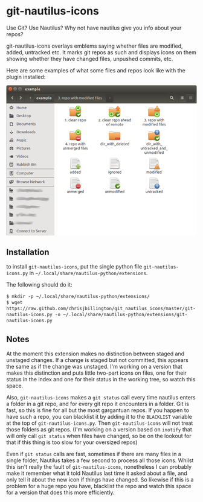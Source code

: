 # git-nautilus-icons

Use Git? Use Nautilus? Why not have nautilus give you info about your repos?

git-nautilus-icons overlays emblems saying whether files are modified, added,
untracked etc. It marks git repos as such and displays icons on them showing
whether they have changed files, unpushed commits, etc.

Here are some examples of what some files and repos look like with the plugin
installed:

![alt tag](screenshot.png)

## Installation

to install `git-nautilus-icons`, put the single python file `git-nautilus-icons.py` in `~/.local/share/nautilus-python/extensions`.

The following should do it:

```
$ mkdir -p ~/.local/share/nautilus-python/extensions/
$ wget https://raw.github.com/chrisjbillington/git_nautilus_icons/master/git-nautilus-icons.py -o ~/.local/share/nautilus-python/extensions/git-nautilus-icons.py
```

## Notes

At the moment this extension makes no distinction between staged and unstaged
changes. If a change is staged but not committed, this appears the same as if
the change was unstaged. I'm working on a version that makes this distinction
and puts little two-part icons on files, one for their status in the index and
one for their status in the working tree, so watch this space.

Also, `git-nautilus-icons` makes a `git status` call every time nautilus
enters a folder in a git repo, and for every git repo it encounters in a
folder. Git is fast, so this is fine for all but the most gargantuan repos. If
you happen to have such a repo, you can blacklist it by adding it to the
`BLACKLIST` variable at the top of `git-nautilus-icons.py`. Then `git-nautilus-icons`
will not treat those folders as git repos. (I'm working on a
version based on `inotify` that will only call `git status` when files have
changed, so be on the lookout for that if this thing is too slow for your
oversized repos)

Even if `git status` calls are fast, sometimes if there are many files in a
single folder, Nautilus takes a few second to process all those icons. Whilst
this isn't really the fault of `git-nautilus-icons`, nonetheless I can
probably make it remember what it told Nautilus last time it asked about a
file, and only tell it about the new icon if things have changed. So likewise
if this is a problem for a huge repo you have, blacklist the repo and watch
this space for a version that does this more efficiently.
